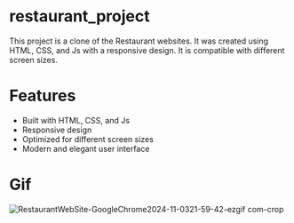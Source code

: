 # restaurant_project
This project is a clone of the Restaurant websites. It was created using HTML, CSS, and Js with a responsive design. It is compatible with different screen sizes.
# Features
* Built with HTML, CSS, and Js
* Responsive design
* Optimized for different screen sizes
* Modern and elegant user interface
# Gif
![RestaurantWebSite-GoogleChrome2024-11-0321-59-42-ezgif com-crop](https://github.com/user-attachments/assets/20f8ffd0-ad9d-4a49-ab99-a038a82ab190)

